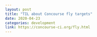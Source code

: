 ```yaml
---
layout: post
title: "TIL about Concourse fly targets"
date: 2020-04-23
categories: development
link: https://concourse-ci.org/fly.html
---
```


